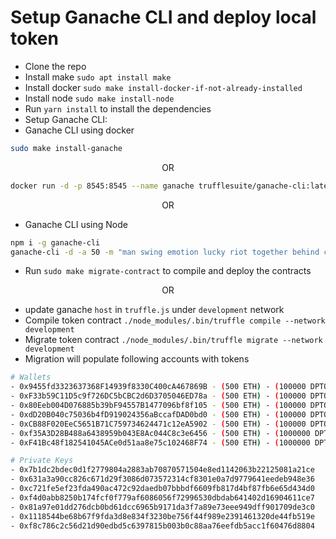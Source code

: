 # Setup Ganache CLI and deploy local token

- Clone the repo
- Install make `sudo apt install make`
- Install docker `sudo make install-docker-if-not-already-installed`
- Install node `sudo make install-node`
- Run `yarn install` to install the dependencies
- Setup Ganache CLI:
- Ganache CLI using docker

```bash
sudo make install-ganache
```

<div style="text-align: center">OR</div>

```bash
docker run -d -p 8545:8545 --name ganache trufflesuite/ganache-cli:latest -d -a 50 -m "man swing emotion lucky riot together behind connect swim allow protect winter" --host 0.0.0.0 --debug
```

<div style="text-align: center">OR</div>

- Ganache CLI using Node

```bash
npm i -g ganache-cli
ganache-cli -d -a 50 -m "man swing emotion lucky riot together behind connect swim allow protect winter" --host 0.0.0.0
```

- Run `sudo make migrate-contract` to compile and deploy the contracts

<div style="text-align: center">OR</div>

- update ganache `host` in `truffle.js` under `development` network
- Compile token contract `./node_modules/.bin/truffle compile --network development`
- Migrate token contract `./node_modules/.bin/truffle migrate --network development`
- Migration will populate following accounts with tokens

```bash
# Wallets
- 0x9455fd3323637368F14939f8330C400cA467869B - (500 ETH) - (100000 DPTOY)
- 0xF33b59C11D5c9f726DC5bCBC2d6D3705046ED78a - (500 ETH) - (100000 DPTOY)
- 0x80Eeb004D076885b39bF94557B1477096bf8f105 - (500 ETH) - (100000 DPTOY)
- 0xdD20B040c75036b4fD919024356aBccafDAD0bd0 - (500 ETH) - (100000 DPTOY)
- 0xCB88F020EeC5651B71C759734624471c12eA5902 - (500 ETH) - (100000 DPTOY)
- 0xf35A3D28B488a6438959b043E8Ac044C8c3e6456 - (500 ETH) - (1000000 DPTOY)
- 0xF41Bc48f182541045ACe0d51aa8e75c102468F74 - (500 ETH) - (1000000 DPTOY)

# Private Keys
- 0x7b1dc2bdec0d1f2779804a2883ab70870571504e8ed1142063b22125081a21ce
- 0x631a3a90cc826c671d29f3086d073572314cf8301e0a7d9779641eedeb948e36
- 0xc721fe5ef23fda490ac472c92daedb07bbbdf6609fb817d4bf87fb6e65d434d0
- 0xf4d0abb8250b174fcf0f779af6086056f72996530dbdab641402d16904611ce7
- 0x81a97e01dd276dcb0bd61dcc6965b9171da3f7a89e73eee949dff901709de3c0
- 0x1118544be68b67f9fda3d8e834f3230be756f44f989e2391461320de44fb519e
- 0xf8c786c2c56d21d90edbd5c6397815b003b0c88aa76eefdb5acc1f60476d8804
```
